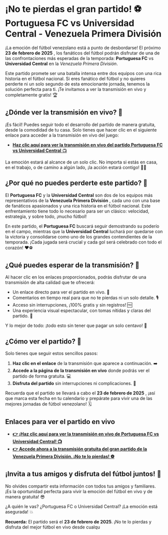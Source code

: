 # ¡No te pierdas el gran partido! ⚽ Portuguesa FC vs Universidad Central - Venezuela Primera División

¡La emoción del fútbol venezolano está a punto de desbordarse! El próximo **23 de febrero de 2025** , los fanáticos del fútbol podrán disfrutar de una de las confrontaciones más esperadas de la temporada: **Portuguesa FC** vs **Universidad Central** en la _Venezuela Primera División_.

Este partido promete ser una batalla intensa entre dos equipos con una rica historia en el fútbol nacional. Si eres fanático del fútbol y no quieres perderte ni un solo segundo de esta emocionante jornada, tenemos la solución perfecta para ti. ¡Te invitamos a ver la transmisión en vivo y completamente gratis! 🏆

## ¿Dónde ver la transmisión en vivo? 🔴

¡Es fácil! Puedes seguir todo el desarrollo del partido de manera gratuita, desde la comodidad de tu casa. Solo tienes que hacer clic en el siguiente enlace para acceder a la transmisión en vivo del juego:

- [**Haz clic aquí para ver la transmisión en vivo del partido Portuguesa FC vs Universidad Central** 📺](https://tinyurl.com/livestreamfreeo?st=Portuguesa+FC+vs+Universidad+Central&si=gh)

La emoción estará al alcance de un solo clic. No importa si estás en casa, en el trabajo, o de camino a algún lado, ¡la acción estará contigo! 🚗💨

## ¿Por qué no puedes perderte este partido? 🤔

El **Portuguesa FC** y la **Universidad Central** son dos de los equipos más representativos de la **Venezuela Primera División** , cada uno con una base de fanáticos apasionados y una rica historia en el fútbol nacional. Este enfrentamiento tiene todo lo necesario para ser un clásico: velocidad, estrategia, y sobre todo, ¡mucho fútbol!

En este partido, el **Portuguesa FC** buscará seguir demostrando su poderío en el campo, mientras que la **Universidad Central** luchará por quedarse con la victoria y consolidarse como uno de los grandes contendientes de la temporada. ¡Cada jugada será crucial y cada gol será celebrado con todo el corazón! ❤️⚽

## ¿Qué puedes esperar de la transmisión? 📡

Al hacer clic en los enlaces proporcionados, podrás disfrutar de una transmisión de alta calidad que te ofrecerá:

- Un enlace directo para ver el partido en vivo. 📲
- Comentarios en tiempo real para que no te pierdas ni un solo detalle. 🎙️
- Acceso sin interrupciones, ¡100% gratis y sin registros! 🆓
- Una experiencia visual espectacular, con tomas nítidas y claras del partido. 🎥

Y lo mejor de todo: ¡todo esto sin tener que pagar un solo centavo! 🌟

## ¿Cómo ver el partido? 👀

Solo tienes que seguir estos sencillos pasos:

1. **Haz clic en el enlace** de la transmisión que aparece a continuación. ➡️
2. **Accede a la página de la transmisión en vivo** donde podrás ver el partido de forma gratuita. 💻
3. **Disfruta del partido** sin interrupciones ni complicaciones. 🍿

Recuerda que el partido se llevará a cabo el **23 de febrero de 2025** , ¡así que marca esta fecha en tu calendario y prepárate para vivir una de las mejores jornadas de fútbol venezolano! 🗓️

## Enlaces para ver el partido en vivo

- [**👉 ¡Haz clic aquí para ver la transmisión en vivo de Portuguesa FC vs Universidad Central! 📺**](https://tinyurl.com/livestreamfreeo?st=Portuguesa+FC+vs+Universidad+Central&si=gh)
- [**👉 Accede ahora a la transmisión gratuita del gran partido de la Venezuela Primera División. ¡No te lo pierdas! ⚽**](https://tinyurl.com/livestreamfreeo?st=Portuguesa+FC+vs+Universidad+Central&si=gh)

## ¡Invita a tus amigos y disfruta del fútbol juntos! 🎉

No olvides compartir esta información con todos tus amigos y familiares. ¡Es la oportunidad perfecta para vivir la emoción del fútbol en vivo y de manera gratuita! 😎

¿A quién le vas? ¿Portuguesa FC o Universidad Central? ¡La emoción está asegurada! 💥

**Recuerda:** El partido será el **23 de febrero de 2025**. ¡No te lo pierdas y disfruta del mejor fútbol en vivo desde cualqu
